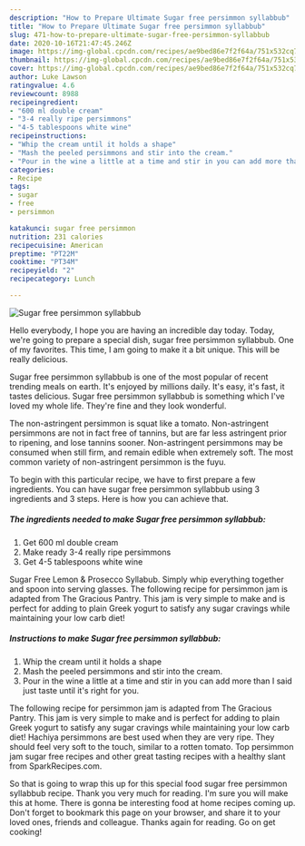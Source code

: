 ```yaml
---
description: "How to Prepare Ultimate Sugar free persimmon syllabbub"
title: "How to Prepare Ultimate Sugar free persimmon syllabbub"
slug: 471-how-to-prepare-ultimate-sugar-free-persimmon-syllabbub
date: 2020-10-16T21:47:45.246Z
image: https://img-global.cpcdn.com/recipes/ae9bed86e7f2f64a/751x532cq70/sugar-free-persimmon-syllabbub-recipe-main-photo.jpg
thumbnail: https://img-global.cpcdn.com/recipes/ae9bed86e7f2f64a/751x532cq70/sugar-free-persimmon-syllabbub-recipe-main-photo.jpg
cover: https://img-global.cpcdn.com/recipes/ae9bed86e7f2f64a/751x532cq70/sugar-free-persimmon-syllabbub-recipe-main-photo.jpg
author: Luke Lawson
ratingvalue: 4.6
reviewcount: 8988
recipeingredient:
- "600 ml double cream"
- "3-4 really ripe persimmons"
- "4-5 tablespoons white wine"
recipeinstructions:
- "Whip the cream until it holds a shape"
- "Mash the peeled persimmons and stir into the cream."
- "Pour in the wine a little at a time and stir in you can add more than I said just taste until it&#39;s right for you."
categories:
- Recipe
tags:
- sugar
- free
- persimmon

katakunci: sugar free persimmon 
nutrition: 231 calories
recipecuisine: American
preptime: "PT22M"
cooktime: "PT34M"
recipeyield: "2"
recipecategory: Lunch

---
```



![Sugar free persimmon syllabbub](https://img-global.cpcdn.com/recipes/ae9bed86e7f2f64a/751x532cq70/sugar-free-persimmon-syllabbub-recipe-main-photo.jpg)

Hello everybody, I hope you are having an incredible day today. Today, we're going to prepare a special dish, sugar free persimmon syllabbub. One of my favorites. This time, I am going to make it a bit unique. This will be really delicious.

Sugar free persimmon syllabbub is one of the most popular of recent trending meals on earth. It's enjoyed by millions daily. It's easy, it's fast, it tastes delicious. Sugar free persimmon syllabbub is something which I've loved my whole life. They're fine and they look wonderful.

The non-astringent persimmon is squat like a tomato. Non-astringent persimmons are not in fact free of tannins, but are far less astringent prior to ripening, and lose tannins sooner. Non-astringent persimmons may be consumed when still firm, and remain edible when extremely soft. The most common variety of non-astringent persimmon is the fuyu.


To begin with this particular recipe, we have to first prepare a few ingredients. You can have sugar free persimmon syllabbub using 3 ingredients and 3 steps. Here is how you can achieve that.

<!--inarticleads1-->

##### The ingredients needed to make Sugar free persimmon syllabbub:

1. Get 600 ml double cream
1. Make ready 3-4 really ripe persimmons
1. Get 4-5 tablespoons white wine


Sugar Free Lemon &amp; Prosecco Syllabub. Simply whip everything together and spoon into serving glasses. The following recipe for persimmon jam is adapted from The Gracious Pantry. This jam is very simple to make and is perfect for adding to plain Greek yogurt to satisfy any sugar cravings while maintaining your low carb diet! 

<!--inarticleads2-->

##### Instructions to make Sugar free persimmon syllabbub:

1. Whip the cream until it holds a shape
1. Mash the peeled persimmons and stir into the cream.
1. Pour in the wine a little at a time and stir in you can add more than I said just taste until it&#39;s right for you.


The following recipe for persimmon jam is adapted from The Gracious Pantry. This jam is very simple to make and is perfect for adding to plain Greek yogurt to satisfy any sugar cravings while maintaining your low carb diet! Hachiya persimmons are best used when they are very ripe. They should feel very soft to the touch, similar to a rotten tomato. Top persimmon jam sugar free recipes and other great tasting recipes with a healthy slant from SparkRecipes.com. 

So that is going to wrap this up for this special food sugar free persimmon syllabbub recipe. Thank you very much for reading. I'm sure you will make this at home. There is gonna be interesting food at home recipes coming up. Don't forget to bookmark this page on your browser, and share it to your loved ones, friends and colleague. Thanks again for reading. Go on get cooking!
